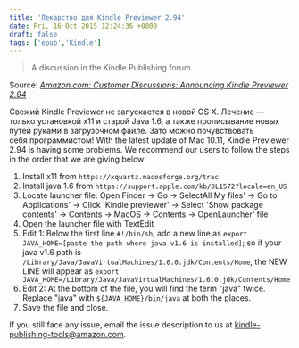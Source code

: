 ```yaml
---
title: 'Лекарство для Kindle Previewer 2.94'
date: Fri, 16 Oct 2015 12:24:36 +0000
draft: false
tags: ['epub','Kindle']
---
```


> A discussion in the Kindle Publishing forum

Source: _[Amazon.com: Customer Discussions: Announcing Kindle Previewer 2.94](http://www.amazon.com/forum/kindle%20publishing/ref=cm_cd_voterdr/ref=cm_cd_et_voterdr?_encoding=UTF8&cdForum=Fx21HB0U7MPK8XI&cdPage=1&cdThread=Tx2FWVSFHK3PO8F&thanksvoting=cr-vote-Mx2YKXWT8OKP9VO#Mx2YKXWT8OKP9VO..Helpful.DiscussionBoards)_ 

Свежий Kindle Previewer не запускается в новой OS X. Лечение — только установкой x11 и старой Java 1.6, а также прописывание новых путей руками в загрузочном файле. Зато можно почувствовать себя программистом! With the latest update of Mac 10.11, Kindle Previewer 2.94 is having some problems. We recommend our users to follow the steps in the order that we are giving below:

1.  Install x11 from `https://xquartz.macosforge.org/trac`
2.  Install java 1.6 from `https://support.apple.com/kb/DL1572?locale=en_US`
3.  Locate launcher file: Open Finder → Go → SelectAll My files' → Go to Applications' → Click 'Kindle previewer' → Select 'Show package contents' → Contents → MacOS → Contents → OpenLauncher' file
4.  Open the launcher file with TextEdit
5.  Edit 1: Below the first line `#!/bin/sh`, add a new line as `export JAVA_HOME=[paste the path where java v1.6 is installed]`; so if your java v1.6 path is `/Library/Java/JavaVirtualMachines/1.6.0.jdk/Contents/Home`, the NEW LINE will appear as `export JAVA_HOME=/Library/Java/JavaVirtualMachines/1.6.0.jdk/Contents/Home`
6.  Edit 2: At the bottom of the file, you will find the term "java" twice. Replace "java" with `${JAVA_HOME}/bin/java` at both the places.
7.  Save the file and close.

If you still face any issue, email the issue description to us at kindle-publishing-tools@amazon.com.